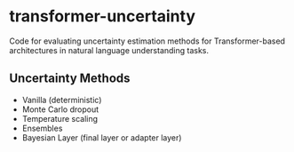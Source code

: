 # transformer-uncertainty
Code for evaluating uncertainty estimation methods for Transformer-based architectures in natural language understanding tasks.

## Uncertainty Methods
* Vanilla (deterministic)
* Monte Carlo dropout
* Temperature scaling
* Ensembles
* Bayesian Layer (final layer or adapter layer)
